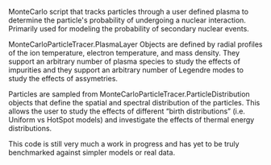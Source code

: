 MonteCarlo script that tracks particles through a user defined plasma to determine the particle's probability of undergoing a nuclear interaction. Primarily used for modeling the probability of secondary nuclear events.

MonteCarloParticleTracer.PlasmaLayer Objects are defined by radial profiles of the ion temperature, electron temperature, and mass density. They support an arbitrary number of plasma species to study the effects of impurities and they support an arbitrary number of Legendre modes to study the effects of assymetries.

Particles are sampled from MonteCarloParticleTracer.ParticleDistribution objects that define the spatial and spectral distribution of the particles. This allows the user to study the effects of different “birth distributions” (i.e. Uniform vs HotSpot models) and investigate the effects of thermal energy distributions.

This code is still very much a work in progress and has yet to be truly benchmarked against simpler models or real data.
